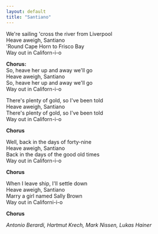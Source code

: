 ```yaml
---
layout: default
title: "Santiano"
---
```


We're sailing 'cross the river from Liverpool  
Heave aweigh, Santiano  
'Round Cape Horn to Frisco Bay  
Way out in Californ-i-o  

**Chorus:**  
So, heave her up and away we'll go  
Heave aweigh, Santiano  
So, heave her up and away we'll go  
Way out in Californ-i-o  

There's plenty of gold, so I've been told  
Heave aweigh, Santiano  
There's plenty of gold, so I've been told  
Way out in Californ-i-o  

**Chorus**  

Well, back in the days of forty-nine  
Heave aweigh, Santiano  
Back in the days of the good old times  
Way out in Californ-i-o  

**Chorus**  

When I leave ship, I'll settle down  
Heave aweigh, Santiano  
Marry a girl named Sally Brown  
Way out in Californi-i-o  

**Chorus**  

*Antonio Berardi, Hartmut Krech, Mark Nissen, Lukas Hainer*

